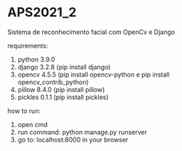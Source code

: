 # APS2021_2
Sistema de reconhecimento facial com OpenCv e Django

requirements:

1. python 3.9.0
2. django 3.2.8 (pip install django)
3. opencv 4.5.5 (pip install opencv-python e pip install opencv_contrib_python)
4. pillow 8.4.0 (pip install pillow)
5. pickles 0.1.1 (pip install pickles)

how to run:

1. open cmd
2. run command: python manage.py runserver
3. go to: localhost:8000 in your browser
